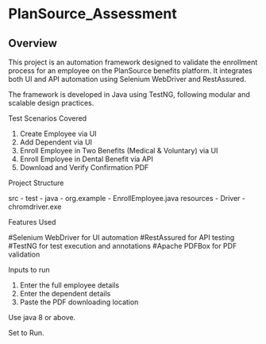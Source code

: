 # PlanSource_Assessment

## Overview

This project is an automation framework designed to validate the enrollment process for an employee on the PlanSource benefits platform. It integrates both UI and API automation using Selenium WebDriver and RestAssured.

The framework is developed in Java using TestNG, following modular and scalable design practices.

Test Scenarios Covered

1. Create Employee via UI
2. Add Dependent via UI
3. Enroll Employee in Two Benefits (Medical & Voluntary) via UI
4. Enroll Employee in Dental Benefit via API
5. Download and Verify Confirmation PDF

Project Structure

src - test - java - org.example - EnrollEmployee.java
             resources - Driver - chromdriver.exe

Features Used

#Selenium WebDriver for UI automation
#RestAssured for API testing
#TestNG for test execution and annotations
#Apache PDFBox for PDF validation


Inputs to run

1. Enter the full employee details
2. Enter the dependent details
3. Paste the PDF downloading location


Use java 8 or above.

Set to Run.
